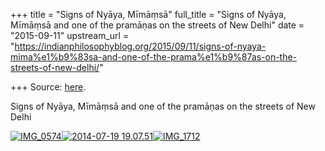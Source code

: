 +++
title = "Signs of Nyāya, Mīmāṃsā"
full_title = "Signs of Nyāya, Mīmāṃsā and one of the pramāṇas on the streets of New Delhi"
date = "2015-09-11"
upstream_url = "https://indianphilosophyblog.org/2015/09/11/signs-of-nyaya-mima%e1%b9%83sa-and-one-of-the-prama%e1%b9%87as-on-the-streets-of-new-delhi/"

+++
Source: [here](https://indianphilosophyblog.org/2015/09/11/signs-of-nyaya-mima%e1%b9%83sa-and-one-of-the-prama%e1%b9%87as-on-the-streets-of-new-delhi/).

Signs of Nyāya, Mīmāṃsā and one of the pramāṇas on the streets of New Delhi

[![IMG_0574](http://indianphilosophyblog.org/wp-content/uploads/sites/2/2015/09/IMG_0574-300x225.jpg)](http://indianphilosophyblog.org/wp-content/uploads/sites/2/2015/09/IMG_0574.jpg)[![2014-07-19
19.07.51](http://indianphilosophyblog.org/wp-content/uploads/sites/2/2015/09/2014-07-19-19.07.51-300x225.jpg)](http://indianphilosophyblog.org/wp-content/uploads/sites/2/2015/09/2014-07-19-19.07.51.jpg)[![IMG_1712](http://indianphilosophyblog.org/wp-content/uploads/sites/2/2015/09/IMG_1712-300x225.jpg)](http://indianphilosophyblog.org/wp-content/uploads/sites/2/2015/09/IMG_1712.jpg)
